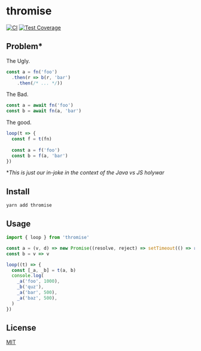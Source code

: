 # thromise

[![CI](https://github.com/qiwi/thromise/actions/workflows/ci.yaml/badge.svg?branch=master)](https://github.com/qiwi/thromise/actions/workflows/ci.yaml)
[![Test Coverage](https://api.codeclimate.com/v1/badges/b83e72f80c78f6ad1d8c/test_coverage)](https://codeclimate.com/github/qiwi/thromise/test_coverage)

## Problem*

The Ugly.
```js
const a = fn('foo')
  .then(r => b(r, 'bar')
    .then(/* ... */))
```

The Bad.
```js
const a = await fn('foo')
const b = await fn(a, 'bar')
```

The good.
```js
loop(t => {
  const f = t(fn)
  
  const a = f('foo')
  const b = f(a, 'bar')
})
```
 
*_This is just our in-joke in the context of the Java vs JS holywar_

## Install
```shell
yarn add thromise
```

## Usage
```js
import { loop } from 'thromise'

const a = (v, d) => new Promise((resolve, reject) => setTimeout(() => resolve(v), d))
const b = v => v

loop((t) => {
  const [_a, _b] = t(a, b)
  console.log(
    _a('foo', 1000),
    _b('quz'),
    _a('bar', 500),
    _a('baz', 500),
  )
})
```

## License
[MIT](./LICENSE)
